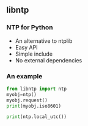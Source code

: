 ## libntp
### NTP for Python
- An alternative to ntplib
- Easy API
- Simple include
- No external dependencies 
### An example
```py
from libntp import ntp
myobj=ntp()
myobj.request()
print(myobj.iso8601)

print(ntp.local_utc())
```
